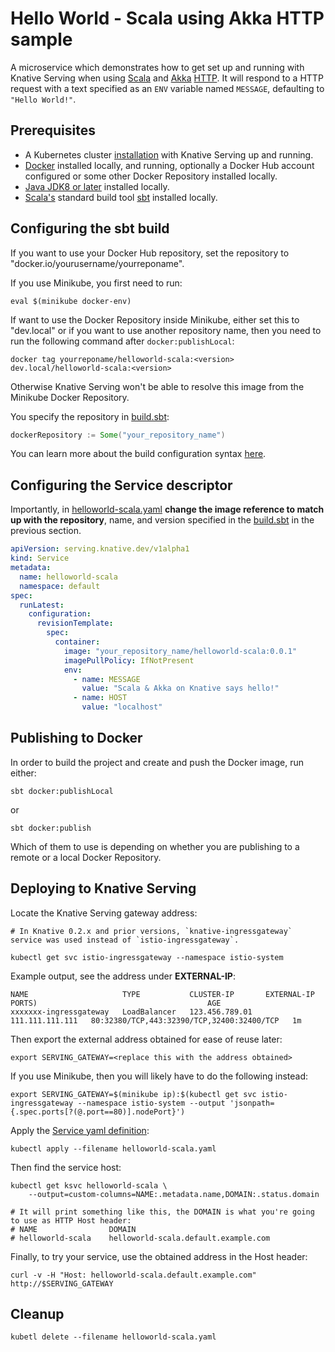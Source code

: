 # Hello World - Scala using Akka HTTP sample

A microservice which demonstrates how to get set up and running with Knative Serving when using [Scala](https://scala-lang.org/) and [Akka](https://akka.io/) [HTTP](https://doc.akka.io/docs/akka-http/current/). It will respond to a HTTP request with a text specified as an `ENV` variable named `MESSAGE`, defaulting to `"Hello World!"`.

## Prerequisites

* A Kubernetes cluster [installation](https://github.com/knative/docs/blob/master/install/README.md) with Knative Serving up and running.
* [Docker](https://www.docker.com) installed locally, and running, optionally a Docker Hub account configured or some other Docker Repository installed locally.
* [Java JDK8 or later](https://adoptopenjdk.net/installation.html) installed locally.
* [Scala's](https://scala-lang.org/) standard build tool [sbt](https://www.scala-sbt.org/) installed locally.

## Configuring the sbt build

If you want to use your Docker Hub repository, set the repository to "docker.io/yourusername/yourreponame".

If you use Minikube, you first need to run:

```shell
eval $(minikube docker-env)
```

If want to use the Docker Repository inside Minikube, either set this to "dev.local" or if you want to use another repository name, then you need to run the following command after `docker:publishLocal`:

```shell
docker tag yourreponame/helloworld-scala:<version> dev.local/helloworld-scala:<version>
```

Otherwise Knative Serving won't be able to resolve this image from the Minikube Docker Repository.

You specify the repository in [build.sbt](build.sbt):

```scala
dockerRepository := Some("your_repository_name")
```

You can learn more about the build configuration syntax [here](https://www.scala-sbt.org/1.x/docs/Basic-Def.html).

## Configuring the Service descriptor

Importantly, in [helloworld-scala.yaml](helloworld-scala.yaml) **change the image reference to match up with the repository**, name, and version specified in the [build.sbt](build.sbt) in the previous section.

```yaml
apiVersion: serving.knative.dev/v1alpha1
kind: Service
metadata:
  name: helloworld-scala
  namespace: default
spec:
  runLatest:
    configuration:
      revisionTemplate:
        spec:
          container:
            image: "your_repository_name/helloworld-scala:0.0.1"
            imagePullPolicy: IfNotPresent
            env:
              - name: MESSAGE
                value: "Scala & Akka on Knative says hello!"
              - name: HOST
                value: "localhost"

```

## Publishing to Docker

In order to build the project and create and push the Docker image, run either:

```shell
sbt docker:publishLocal
```

or

```shell
sbt docker:publish
```

Which of them to use is depending on whether you are publishing to a remote or a local Docker Repository.

## Deploying to Knative Serving

Locate the Knative Serving gateway address:

```shell
# In Knative 0.2.x and prior versions, `knative-ingressgateway` service was used instead of `istio-ingressgateway`.

kubectl get svc istio-ingressgateway --namespace istio-system
```

Example output, see the address under **EXTERNAL-IP**:

```shell
NAME                     TYPE           CLUSTER-IP       EXTERNAL-IP       PORTS)                                      AGE
xxxxxxx-ingressgateway   LoadBalancer   123.456.789.01   111.111.111.111   80:32380/TCP,443:32390/TCP,32400:32400/TCP   1m
```

Then export the external address obtained for ease of reuse later:

```shell
export SERVING_GATEWAY=<replace this with the address obtained>
```

If you use Minikube, then you will likely have to do the following instead:

```shell
export SERVING_GATEWAY=$(minikube ip):$(kubectl get svc istio-ingressgateway --namespace istio-system --output 'jsonpath={.spec.ports[?(@.port==80)].nodePort}')
```

Apply the [Service yaml definition](helloworld-scala.yaml):

```shell
kubectl apply --filename helloworld-scala.yaml
```

Then find the service host:

```shell
kubectl get ksvc helloworld-scala \
    --output=custom-columns=NAME:.metadata.name,DOMAIN:.status.domain

# It will print something like this, the DOMAIN is what you're going to use as HTTP Host header:
# NAME                DOMAIN
# helloworld-scala    helloworld-scala.default.example.com
```

Finally, to try your service, use the obtained address in the Host header:

```shell
curl -v -H "Host: helloworld-scala.default.example.com" http://$SERVING_GATEWAY
```

## Cleanup

```shell
kubetl delete --filename helloworld-scala.yaml
```